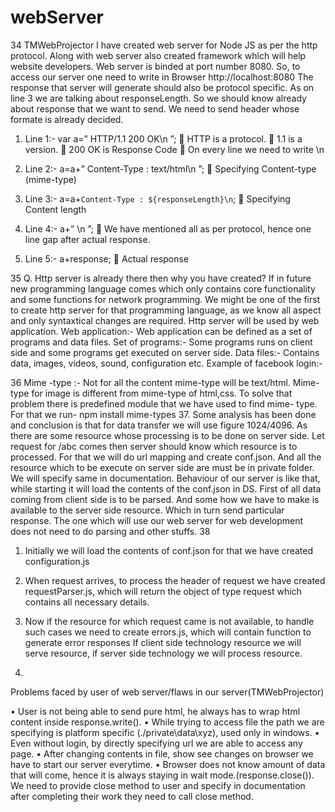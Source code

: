 # webServer
34 TMWebProjector
I have created web server for Node JS as per the http protocol. Along with web server also created framework which will help website developers. Web server is binded at port number 8080. 
So, to access our server one need to write in Browser
http://localhost:8080
The response that server will generate should also be protocol specific. As on line 3 we are talking about responseLength. So we should know already about response that we want to send. 
We need to send header whose formate is already decided.
1.	Line 1:- var a=” HTTP/1.1 200 OK\n ”;
	HTTP is a protocol. 
	1.1 is a version.
	200 OK is Response Code
	On every line we need to write \n

2.	Line 2:- a=a+” Content-Type : text/html\n ”; 
	Specifying Content-type (mime-type)

3.	Line 3:- a=a+` Content-Type : ${responseLength}\n `;
	Specifying Content length

4.	Line 4:- a+” \n ”;
	We have mentioned all as per protocol, hence one line gap after actual response.

5.	Line 5:- a+response;
	Actual response

35 Q. Http server is already there then why you have created?
If in future new programming language comes which only contains core functionality and some functions for network programming. We might be one of the first to create http server for that programming language, as we know all aspect and only syntaxtical changes are required.
Http server will be used by web application. 
Web application:- Web application can be defined as a set of programs and data files.
Set of programs:- Some programs runs on client side and some programs get executed on server side.
Data files:- Contains data, images, videos, sound, configuration etc.
Example of facebook login:- 

36
Mime -type :- Not for all the content mime-type will be text/html.
Mime- type for image is different from mime-type of html,css.
To solve that problem there is predefined module that we have used to find mime- type.
For that we run-    npm install mime-types
37. Some analysis has been done and conclusion is that for data transfer we will use figure 1024/4096.
As there are some resource whose processing is to be done on server side. Let request for /abc comes then server should know which resource is to processed. For that we will do url mapping and create conf.json. And all the resource which to be execute on server side are must be in private folder. We will specify same in documentation.
Behaviour of our server is like that, while starting it will load the contents of the conf.json in DS.
First of all data coming from client side is to be parsed. And some how we have to make is available to the server side resource. Which in turn send particular response. 
The one which will use our web server for web development does not need to do parsing and other stuffs.
38
1.	Initially we will load the contents of conf.json for that we have created configuration.js
2.	When request arrives, to process the header of request we have created requestParser.js, which will return the object of type request which contains all necessary details.
3.	Now if the resource for which request came is not available, to handle such cases we need to create errors.js, which will contain function to generate error responses
If client side technology resource we will serve resource, if server side technology we will process resource.











55.
Problems faced by user of web server/flaws in our server(TMWebProjector)

•	User is not being able to send pure html, he always has to wrap html content inside response.write().
•	While trying to access file the path we are specifying is platform specific (./private\\data\\xyz), used only in windows.
•	Even without login, by directly specifying url we are able to access any page.
•	After changing contents in file, show see changes on browser we have to start our server everytime.
•	Browser does not know amount of data that will come, hence it is always staying in wait mode.(response.close()). We need to provide close method to user and specify in documentation after completing their work they need to call close method.
